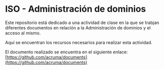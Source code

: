 # ISO - Administración de dominios

Este repositorio está dedicado a una actividad de clase en la que se trabjan diferentes documentos en relación a la Administración de dominios y el acceso al mismo.

Aquí se encuentran los recursos necesarios para realizar esta actividad.

El documento realizado se encuentra en el siguiente enlace: [https://github.com/acruma/documents](https://github.com/acruma/documents)

